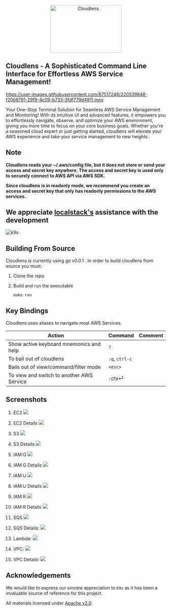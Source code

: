 <p align="center">
      <img src="assets/cloudlens.png" alt="Cloudlens" width="225" height="150" >
</p>

## Cloudlens - A Sophisticated Command Line Interface for Effortless AWS Service Management!

https://user-images.githubusercontent.com/87517248/220539848-f20b9791-29f9-4c09-b733-3fdf779d4911.mov

Your One-Stop Terminal Solution for Seamless AWS Service Management and Monitoring! With its intuitive UI and advanced features, it empowers you to effortlessly navigate, observe, and optimize your AWS environment, giving you more time to focus on your core business goals. Whether you're a seasoned cloud expert or just getting started, cloudlens will elevate your AWS experience and take your service management to new heights.

## Note
**Cloudlens reads your ~/.aws/config file, but it does not store or send your access and secret key anywhere. The access and secret key is used only to securely connect to AWS API via AWS SDK.**

**Since cloudlens is in readonly mode, we recommend you create an access and secret key that only has readonly permissions to the AWS services.**


## We appreciate [localstack's](https://localstack.cloud/) assistance with the development

<img src="assets/localstack.jpeg" alt="k9s">


## Building From Source

 Cloudlens is currently using go v0.0.1 . In order to build cloudlens from source you must:

 1. Clone the repo
 2. Build and run the executable

      ```shell
      make run
      ```

## Key Bindings

Cloudlens uses aliases to navigate most AWS Services.

| Action                                                         | Command                       | Comment                                                                |
|----------------------------------------------------------------|-------------------------------|------------------------------------------------------------------------|
| Show active keyboard mnemonics and help                        | `?`                           |                                                                        |                                                                      |
| To bail out of cloudlens                                             | `:q`, `ctrl-c`                |                                                                        |
| Bails out of view/command/filter mode                          | `<esc>`                       |                                                                        |
| To view and switch to another AWS Service               | `:`ctx⏎                       |                                                                        |


## Screenshots

1. EC2
      <img src="assets/ec2.png"/>
1. EC2 Details
      <img src="assets/Ec2Json.png"/>

2. S3
      <img src="assets/s3.png"/>
2. S3 Details
      <img src="assets/s3Details.png"/>

3. IAM:G
      <img src="assets/iamg.png"/>
3. IAM:G Details
      <img src="assets/iamg-details.png"/>

4. IAM:U
      <img src="assets/iamu.png"/>
4. IAM:U Details
      <img src="assets/iamu-details.png"/>

5. IAM:R
      <img src="assets/iamr.png"/>
5. IAM:R Details
      <img src="assets/iamr-details.png"/>

6. SQS
      <img src="assets/sqs.png"/>
6. SQS Details:
       <img src="assets/sqs-details.png"/>

7. Lambda: 
      <img src="assets/lambda.png"/>

8. VPC:
      <img src="assets/vpc.png"/>
8. VPC Details:
      <img src="assets/vpc-details.png"/>


## Acknowledgements

We would like to express our sincere appreciation to `K9s` as it has been a invaluable source of reference for this project.


All materials licensed under [Apache v2.0](http://www.apache.org/licenses/LICENSE-2.0)
